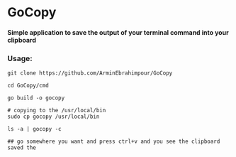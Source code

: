 # GoCopy
#### Simple application to save the output of your terminal command into your clipboard 
### Usage:
```
git clone https://github.com/ArminEbrahimpour/GoCopy

cd GoCopy/cmd

go build -o gocopy

# copying to the /usr/local/bin 
sudo cp gocopy /usr/local/bin

ls -a | gocopy -c

## go somewhere you want and press ctrl+v and you see the clipboard saved the 

```
